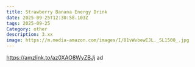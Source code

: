 ```yaml
---
title: Strawberry Banana Energy Drink
date: 2025-09-25T12:30:58.103Z
tags: 2025-09-25
Category: other
description: 3.xx
image: https://m.media-amazon.com/images/I/81vWvbewEJL._SL1500_.jpg
---
```

https://amzlink.to/az0XAO8WyZBJj  ad